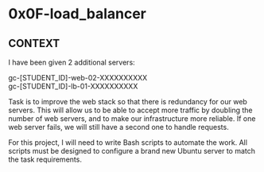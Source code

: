 # 0x0F-load_balancer <br/>
## CONTEXT <br/>
I have been given 2 additional servers: <br/>

gc-[STUDENT_ID]-web-02-XXXXXXXXXX <br/>
gc-[STUDENT_ID]-lb-01-XXXXXXXXXX <br/>
<p>Task is to improve the web stack so that there is redundancy for our web servers. This will allow us to be able to accept more traffic by doubling the number of web servers, and to make our infrastructure more reliable. If one web server fails, we will still have a second one to handle requests.</p>
<p>
For this project, I will need to write Bash scripts to automate the work. All scripts must be designed to configure a brand new Ubuntu server to match the task requirements.</p>
